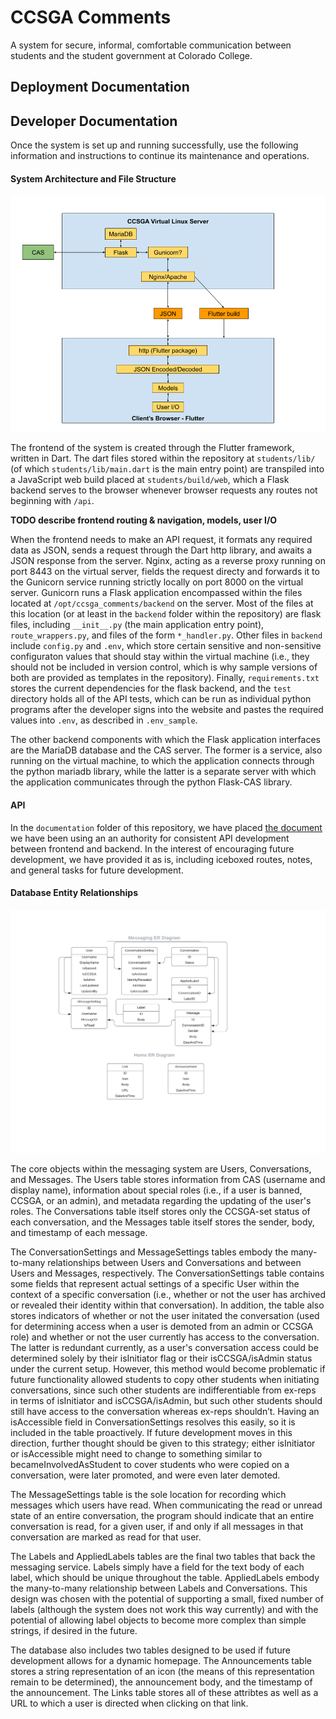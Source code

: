 # CCSGA Comments
A system for secure, informal, comfortable communication between students and the student government at Colorado College.

## Deployment Documentation


## Developer Documentation

Once the system is set up and running successfully, use the following information and instructions to continue its maintenance and operations.

#### System Architecture and File Structure

![System Architecture](documentation/System_Architecture.png)

The frontend of the system is created through the Flutter framework, written in Dart. The dart files stored within the repository at `students/lib/` (of which `students/lib/main.dart` is the main entry point) are transpiled into a JavaScript web build placed at `students/build/web`, which a Flask backend serves to the browser whenever browser requests any routes not beginning with `/api`.

__TODO describe frontend routing & navigation, models, user I/O__

When the frontend needs to make an API request, it formats any required data as JSON, sends a request through the Dart http library, and awaits a JSON response from the server. Nginx, acting as a reverse proxy running on port 8443 on the virtual server, fields the request directy and forwards it to the Gunicorn service running strictly locally on port 8000 on the virtual server. Gunicorn runs a Flask application encompassed within the files located at `/opt/ccsga_comments/backend` on the server. Most of the files at this location (or at least in the `backend` folder within the repository) are flask files, including `__init__.py` (the main application entry point), `route_wrappers.py`, and files of the form `*_handler.py`. Other files in `backend` include `config.py` and `.env`, which store certain sensitive and non-sensitive configuraton values that should stay within the virtual machine (i.e., they should not be included in version control, which is why sample versions of both are provided as templates in the repository). Finally, `requirements.txt` stores the current dependencies for the flask backend, and the `test` directory holds all of the API tests, which can be run as individual python programs after the developer signs into the website and pastes the required values into `.env`, as described in `.env_sample`.

The other backend components with which the Flask application interfaces are the MariaDB database and the CAS server. The former is a service, also running on the virtual machine, to which the application connects through the python mariadb library, while the latter is a separate server with which the application communicates through the python Flask-CAS library. 

#### API

In the `documentation` folder of this repository, we have placed [the document](/documentation/Messaging_Service_API.pdf) we have been using an an authority for consistent API development between frontend and backend. In the interest of encouraging future development, we have provided it as is, including iceboxed routes, notes, and general tasks for future development.

#### Database Entity Relationships
![ER Diagram](documentation/CCSGA_Comments_ER_Diagram.png)

The core objects within the messaging system are Users, Conversations, and Messages. The Users table stores information from CAS (username and display name), information about special roles (i.e., if a user is banned, CCSGA, or an admin), and metadata regarding the updating of the user's roles. The Conversations table itself stores only the CCSGA-set status of each conversation, and the Messages table itself stores the sender, body, and timestamp of each message. 

The ConversationSettings and MessageSettings tables embody the many-to-many relationships between Users and Conversations and between Users and Messages, respectively. The ConversationSettings table contains some fields that represent actual settings of a specific User within the context of a specific conversation (i.e., whether or not the user has archived or revealed their identity within that conversation). In addition, the table also stores indicators of whether or not the user initated the conversation (used for determining access when a user is demoted from an admin or CCSGA role) and whether or not the user currently has access to the conversation. The latter is redundant currently, as a user's conversation access could be determined solely by their isInitiator flag or their isCCSGA/isAdmin status under the current setup. However, this method would become problematic if future functionality allowed students to copy other students when initiating conversations, since such other students are indifferentiable from ex-reps in terms of isInitiator and isCCSGA/isAdmin, but such other students should still have access to the conversation whereas ex-reps shouldn’t. Having an isAccessible field in ConversationSettings resolves this easily, so it is included in the table proactively. If future development moves in this direction, further thought should be given to this strategy; either isInitiator or isAccessible might need to change to something similar to becameInvolvedAsStudent to cover students who were copied on a conversation, were later promoted, and were even later demoted. 

The MessageSettings table is the sole location for recording which messages which users have read. When communicating the read or unread state of an entire conversation, the program should indicate that an entire conversation is read, for a given user, if and only if all messages in that conversation are marked as read for that user.

The Labels and AppliedLabels tables are the final two tables that back the messaging service. Labels simply have a field for the text body of each label, which should be unique throughout the table. AppliedLabels embody the many-to-many relationship between Labels and Conversations. This design was chosen with the potential of supporting a small, fixed number of labels (although the system does not work this way currently) and with the potential of allowing label objects to become more complex than simple strings, if desired in the future.

The database also includes two tables designed to be used if future development allows for a dynamic homepage. The Announcements table stores a string representation of an icon (the means of this representation remain to be determined), the announcement body, and the timestamp of the announcement. The Links table stores all of these attribtes as well as a URL to which a user is directed when clicking on that link.
